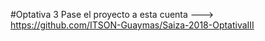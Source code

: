 #Optativa 3
Pase el proyecto a esta cuenta --->
https://github.com/ITSON-Guaymas/Saiza-2018-OptativaIII
